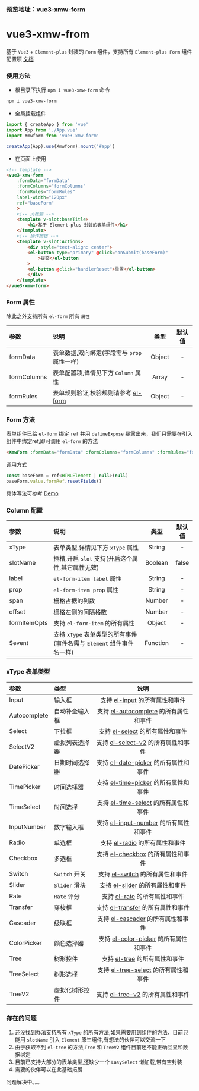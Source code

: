 ### 预览地址：[vue3-xmw-form](https://ele-plus-form.xmwpro.com/)

# vue3-xmw-from

基于 `Vue3` + `Element-plus` 封装的 `Form` 组件，支持所有 `Element-plus Form` 组件配置项 [文档](https://element-plus.gitee.io/zh-CN/component/form.html)

### 使用方法
* 根目录下执行 `npm i vue3-xmw-form` 命令
```POWERSHELL
npm i vue3-xmw-form
```

* 全局挂载组件
```JAVASCRIPT
import { createApp } from 'vue'
import App from './App.vue'
import Xmwform from 'vue3-xmw-form'

createApp(App).use(Xmwform).mount('#app')
```

* 在页面上使用
```HTML
<!-- template -->
<vue3-xmw-form
    :formData="formData"
    :formColumns="formColumns"
    :formRules="formRules"
    label-width="120px"
    ref="baseForm"
    >
    <!-- 大标题 -->
    <template v-slot:baseTitle>
        <h1>基于 Element-plus 封装的表单组件</h1>
    </template>
    <!-- 操作按钮 -->
    <template v-slot:Actions>
        <div style="text-align: center">
        <el-button type="primary" @click="onSubmit(baseForm)"
            >提交</el-button
        >
        <el-button @click="handlerReset">重置</el-button>
        </div>
    </template>
</vue3-xmw-form>
```

### Form 属性

除此之外支持所有 `el-form` 所有 `属性`

| 参数              | 说明                                                       |  类型   | 默认值 |
| :---------        | :------------------------------------------------------   | :-----: | :----: |
| formData          | 表单数据,双向绑定(字段需与 `prop` 属性一样)                                           |  Object  |   -    |
| formColumns       | 表单配置项,详情见下方 `Column` 属性                           |  Array  |   -    |
| formRules         | 表单规则验证,校验规则请参考 [el-form](https://element-plus.gitee.io/zh-CN/component/form.html#%E8%87%AA%E5%AE%9A%E4%B9%89%E6%A0%A1%E9%AA%8C%E8%A7%84%E5%88%99)           | Object | -  |

### Form 方法

表单组件已给 `el-form` 绑定 `ref` 并用 `defineExpose` 暴露出来，我们只需要在引入组件中绑定ref,即可调用 `el-form` 的方法
```HTML
<XmwForm :formData="formData" :formColumns="formColumns" :formRules="formRules" ref="baseForm"></XmwForm>
```
调用方式

```JAVASCRIPT
const baseForm = ref<HTMLElement | null>(null)
baseForm.value.formRef.resetFields()
```
具体写法可参考 [Demo](https://cyan-xmw.github.io/vue3-element-form/dist/)


### Column 配置 

| 参数 | 说明                         |  类型   | 默认值 |
| :--- | :--------------------------- | :-----: | :----: |
| xType       | 表单类型,详情见下方 `xType` 属性                           |  String  |   -    |
| slotName | 插槽,开启 `slot` 支持(开启这个属性,其它属性无效) | Boolean | false  |
| label | `el-form-item label` 属性 | String | -  |
| prop | `el-form-item prop` 属性 | String | -  |
| span | 栅格占据的列数 | Number | -  |
| offset | 栅格左侧的间隔格数 | Number | -  |
| formItemOpts | 支持 `el-form-item` 的所有属性 | Object | -  |
| $event | 支持 `xType` 表单类型的所有事件(事件名需与 `Element` 组件事件名一样) | Function | -  |

### xType 表单类型
| 参数 | 类型                         |  说明   |
| :--- | :--------------------------- | :-----: | 
| Input       | 输入框                 |  支持 [el-input](https://element-plus.gitee.io/zh-CN/component/input.html) 的所有属性和事件  |
| Autocomplete       | 自动补全输入框                |  支持 [el-autocomplete](https://element-plus.gitee.io/zh-CN/component/input.html#autocomplete-%E5%B1%9E%E6%80%A7) 的所有属性和事件  |
| Select       | 下拉框                |  支持 [el-select](https://element-plus.gitee.io/zh-CN/component/select.html) 的所有属性和事件  |
| SelectV2       | 虚拟列表选择器                |  支持 [el-select-v2](https://element-plus.gitee.io/zh-CN/component/select-v2.html) 的所有属性和事件  |
| DatePicker       | 日期时间选择器                |  支持 [el-date-picker](https://element-plus.gitee.io/zh-CN/component/date-picker.html) 的所有属性和事件  |
| TimePicker       | 时间选择器                |  支持 [el-time-picker](https://element-plus.gitee.io/zh-CN/component/time-picker.html) 的所有属性和事件  |
| TimeSelect       | 时间选择                |  支持 [el-time-select](https://element-plus.gitee.io/zh-CN/component/time-select.html) 的所有属性和事件  |
| InputNumber       | 数字输入框                |  支持 [el-input-number](https://element-plus.gitee.io/zh-CN/component/input-number.html) 的所有属性和事件  |
| Radio       | 单选框                |  支持 [el-radio](https://element-plus.gitee.io/zh-CN/component/radio.html) 的所有属性和事件  |
| Checkbox       | 多选框                |  支持 [el-checkbox](https://element-plus.gitee.io/zh-CN/component/checkbox.html) 的所有属性和事件  |
| Switch       | `Switch` 开关                |  支持 [el-switch](https://element-plus.gitee.io/zh-CN/component/switch.html) 的所有属性和事件  |
| Slider       | `Slider` 滑块                |  支持 [el-slider](https://element-plus.gitee.io/zh-CN/component/slider.html) 的所有属性和事件  |
| Rate       | `Rate` 评分                |  支持 [el-rate](https://element-plus.gitee.io/zh-CN/component/rate.html) 的所有属性和事件  |
| Transfer       | 穿梭框                |  支持 [el-transfer](https://element-plus.gitee.io/zh-CN/component/transfer.html) 的所有属性和事件  |
| Cascader       | 级联框                |  支持 [el-cascader](https://element-plus.gitee.io/zh-CN/component/cascader.html) 的所有属性和事件  |
| ColorPicker       | 颜色选择器                |  支持 [el-color-picker](https://element-plus.gitee.io/zh-CN/component/color-picker.html) 的所有属性和事件  |
| Tree       | 树形控件                |  支持 [el-tree](https://element-plus.gitee.io/zh-CN/component/tree.html) 的所有属性和事件  |
| TreeSelect       | 树形选择                |  支持 [el-tree-select](https://element-plus.gitee.io/zh-CN/component/tree-select.html) 的所有属性和事件  |
| TreeV2       | 虚拟化树形控件                |  支持 [el-tree-v2](https://element-plus.gitee.io/zh-CN/component/tree-v2.html) 的所有属性和事件  |                                                 | { row, column, \$index } |

### 存在的问题
 1. 还没找到办法支持所有 `xType` 的所有方法,如果需要用到组件的方法，目前只能用 `slotName` 引入 `Element` 原生组件,有想法的伙伴可以交流一下
 2. 由于获取不到 `el-tree` 的方法,`Tree` 和 `TreeV2` 组件目前还不能正确回显和数据绑定
 3. 目前已支持大部分的表单类型,还缺少一个 `LasySelect` 懒加载,带有空封装
 4. 需要的伙伴可以在此基础拓展

问题解决中。。。